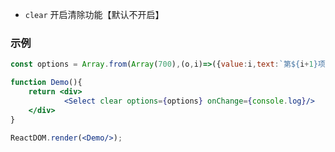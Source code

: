 - `clear` 开启清除功能【默认不开启】

### 示例

<!--start-code-->

```jsx
const options = Array.from(Array(700),(o,i)=>({value:i,text:`第${i+1}项`.repeat(Math.round(i/200 +1))}));

function Demo(){
    return <div>
            <Select clear options={options} onChange={console.log}/>
    </div>
}

ReactDOM.render(<Demo/>);
```

<!--end-code-->
